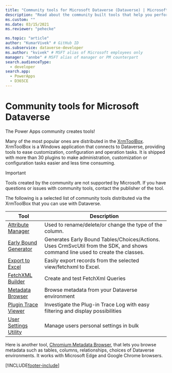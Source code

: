 ```yaml
---
title: "Community tools for Microsoft Dataverse (Dataverse) | Microsoft Docs" # Intent and product brand in a unique string of 43-59 chars including spaces
description: "Read about the community built tools that help you perform various tasks with Microsoft Dataverse." # 115-145 characters including spaces. This abstract displays in the search result.
ms.custom: ""
ms.date: 03/15/2021
ms.reviewer: "pehecke"

ms.topic: "article"
author: "KumarVivek" # GitHub ID
ms.subservice: dataverse-developer
ms.author: "kvivek" # MSFT alias of Microsoft employees only
manager: "annbe" # MSFT alias of manager or PM counterpart
search.audienceType: 
  - developer
search.app: 
  - PowerApps
  - D365CE
---
```

# Community tools for Microsoft Dataverse



The Power Apps community creates tools! 

Many of the most popular ones are distributed in the [XrmToolBox](https://www.xrmtoolbox.com/). XrmToolBox is a Windows application that connects to Dataverse, providing tools to ease customization, configuration and operation tasks. It is shipped with more than 30 plugins to make administration, customization or configuration tasks easier and less time consuming. 

> [!IMPORTANT]
> Tools created by the community are not supported by Microsoft. If you have questions or issues with community tools, contact the publisher of the tool.

The following is a selected list of community tools distributed via the XrmToolBox that you can use with Dataverse.

|Tool  |Description  |
|---------|---------|
|[Attribute Manager](https://www.xrmtoolbox.com/plugins/DLaB.Xrm.AttributeManager/)|Used to rename/delete/or change the type of the column.|
|[Early Bound Generator](https://www.xrmtoolbox.com/plugins/DLaB.Xrm.EarlyBoundGenerator/)|Generates Early Bound Tables/Choices/Actions. Uses CrmSvcUtil from the SDK, and shows command line used to create the classes.|
|[Export to Excel](https://www.xrmtoolbox.com/plugins/Ryr.XrmToolBox.ExportToExcel/)|Easily export records from the selected view/fetchxml to Excel.|
|[FetchXML Builder](https://fetchxmlbuilder.com/)|Create and test FetchXml Queries|
|[Metadata Browser](https://www.xrmtoolbox.com/plugins/MsCrmTools.MetadataBrowser/)|Browse metadata from your Dataverse environment|
|[Plugin Trace Viewer](https://jonasr.app/ptv/)|Investigate the Plug-in Trace Log with easy filtering and display possibilities|
|[User Settings Utility](https://www.xrmtoolbox.com/plugins/MsCrmTools.UserSettingsUtility/)|Manage users personal settings in bulk|

Here is another tool, [Chromium Metadata Browser](https://community.dynamicslabs.io/feed/metadata-browser), that lets you browse metadata such as tables, columns, relationships, choices of Dataverse environments. It works with Microsoft Edge and Google Chrome browsers. 




[!INCLUDE[footer-include](../../includes/footer-banner.md)]
